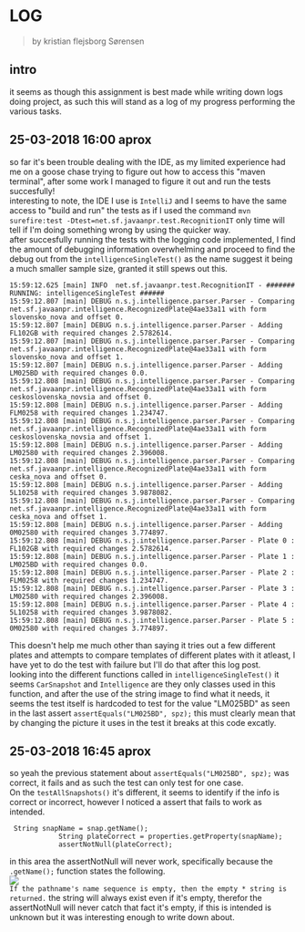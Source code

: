 # LOG
>by kristian flejsborg Sørensen
## intro
it seems as though this assignment is best made while writing down logs doing project, as such this will stand as a log of my progress performing the various tasks.

## 25-03-2018 16:00 aprox
so far it's been trouble dealing with the IDE, as my limited experience had me on a goose chase trying to figure out how to access this "maven terminal", after some work I managed to figure it out and run the tests succesfully!   
interesting to note, the IDE I use is `IntelliJ` and I seems to have the same access to "build and run" the tests as if I used the command `mvn surefire:test -Dtest=net.sf.javaanpr.test.RecognitionIT` only time will tell if I'm doing something wrong by using the quicker way.   
after succesfully running the tests with the logging code implemented, I find the amount of debugging information overwhelming and proceed to find the debug out from the `intelligenceSingleTest()` as the name suggest it being a much smaller sample size, granted it still spews out this.
```
15:59:12.625 [main] INFO  net.sf.javaanpr.test.RecognitionIT - ####### RUNNING: intelligenceSingleTest ######
15:59:12.807 [main] DEBUG n.s.j.intelligence.parser.Parser - Comparing net.sf.javaanpr.intelligence.RecognizedPlate@4ae33a11 with form slovensko_nova and offset 0.
15:59:12.807 [main] DEBUG n.s.j.intelligence.parser.Parser - Adding FL102GB with required changes 2.5782614.
15:59:12.807 [main] DEBUG n.s.j.intelligence.parser.Parser - Comparing net.sf.javaanpr.intelligence.RecognizedPlate@4ae33a11 with form slovensko_nova and offset 1.
15:59:12.807 [main] DEBUG n.s.j.intelligence.parser.Parser - Adding LM025BD with required changes 0.0.
15:59:12.808 [main] DEBUG n.s.j.intelligence.parser.Parser - Comparing net.sf.javaanpr.intelligence.RecognizedPlate@4ae33a11 with form ceskoslovenska_novsia and offset 0.
15:59:12.808 [main] DEBUG n.s.j.intelligence.parser.Parser - Adding FLM0258 with required changes 1.234747.
15:59:12.808 [main] DEBUG n.s.j.intelligence.parser.Parser - Comparing net.sf.javaanpr.intelligence.RecognizedPlate@4ae33a11 with form ceskoslovenska_novsia and offset 1.
15:59:12.808 [main] DEBUG n.s.j.intelligence.parser.Parser - Adding LM02580 with required changes 2.396008.
15:59:12.808 [main] DEBUG n.s.j.intelligence.parser.Parser - Comparing net.sf.javaanpr.intelligence.RecognizedPlate@4ae33a11 with form ceska_nova and offset 0.
15:59:12.808 [main] DEBUG n.s.j.intelligence.parser.Parser - Adding 5L10258 with required changes 3.9878082.
15:59:12.808 [main] DEBUG n.s.j.intelligence.parser.Parser - Comparing net.sf.javaanpr.intelligence.RecognizedPlate@4ae33a11 with form ceska_nova and offset 1.
15:59:12.808 [main] DEBUG n.s.j.intelligence.parser.Parser - Adding 0M02580 with required changes 3.774897.
15:59:12.808 [main] DEBUG n.s.j.intelligence.parser.Parser - Plate 0 : FL102GB with required changes 2.5782614.
15:59:12.808 [main] DEBUG n.s.j.intelligence.parser.Parser - Plate 1 : LM025BD with required changes 0.0.
15:59:12.808 [main] DEBUG n.s.j.intelligence.parser.Parser - Plate 2 : FLM0258 with required changes 1.234747.
15:59:12.808 [main] DEBUG n.s.j.intelligence.parser.Parser - Plate 3 : LM02580 with required changes 2.396008.
15:59:12.808 [main] DEBUG n.s.j.intelligence.parser.Parser - Plate 4 : 5L10258 with required changes 3.9878082.
15:59:12.808 [main] DEBUG n.s.j.intelligence.parser.Parser - Plate 5 : 0M02580 with required changes 3.774897.
```
This doesn't help me much other than saying it tries out a few different plates and attempts to compare templates of different plates with it atleast, I have yet to do the test with failure but I'll do that after this log post.   
looking into the different functions called in `intelligenceSingleTest()` it seems `CarSnapshot` and `Intelligence` are they only classes used in this function, and after the use of the string image to find what it needs, it seems the test itself is hardcoded to test for the value "LM025BD" as seen in the last assert `assertEquals("LM025BD", spz);` this must clearly mean that by changing the picture it uses in the test it breaks at this code excatly.

## 25-03-2018 16:45 aprox
so yeah the previous statement about `assertEquals("LM025BD", spz);` was correct, it fails and as such the test can only test for one case.   
On the `testAllSnapshots()` it's different, it seems to identify if the info is correct or incorrect, however I noticed a assert that fails to work as intended.
```
 String snapName = snap.getName();
            String plateCorrect = properties.getProperty(snapName);
            assertNotNull(plateCorrect);
 ```
 in this area the assertNotNull will never work, specifically because the `.getName();` function states the following.   
 ![](https://i.gyazo.com/5b833cae155064299114f2cfd55fe292.png)   
 `If the pathname's name sequence is empty, then the empty
     * string is returned.`
the string will always exist even if it's empty, therefor the assertNotNull will never catch that fact it's empty, if this is intended is unknown but it was interesting enough to write down about.
